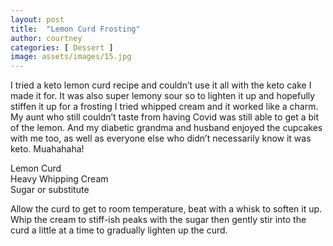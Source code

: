 ```yaml
---
layout: post
title:  "Lemon Curd Frosting"
author: courtney
categories: [ Dessert ]
image: assets/images/15.jpg
---
```

I tried a keto lemon curd recipe and couldn’t use it all with the keto cake I made it for. It was also super lemony sour so to lighten it up and hopefully stiffen it up for a frosting I tried whipped cream and it worked like a charm. My aunt who still couldn’t taste from having Covid was still able to get a bit of the lemon. And my diabetic grandma and husband enjoyed the cupcakes with me too, as well as everyone else who didn’t necessarily know it was keto. Muahahaha!

Lemon Curd<br>
Heavy Whipping Cream<br>
Sugar or substitute<br>

Allow the curd to get to room temperature, beat with a whisk to soften it up. Whip the cream to stiff-ish peaks with the sugar then gently stir into the curd a little at a time to gradually lighten up the curd. 